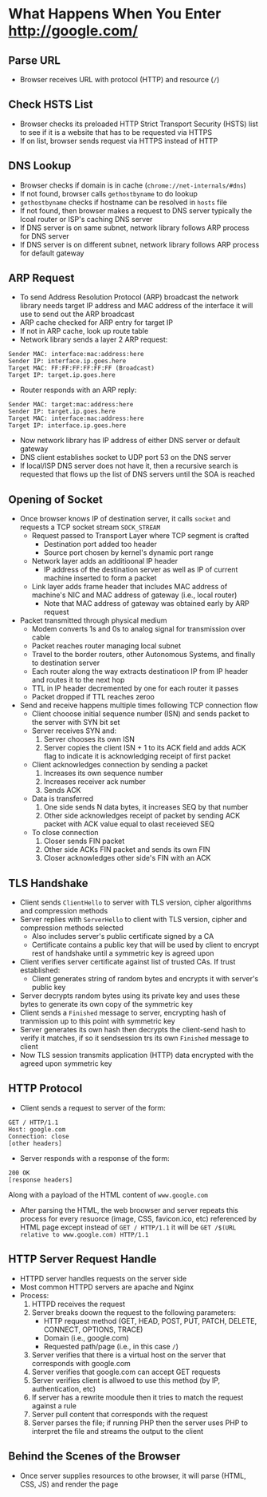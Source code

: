 # What Happens When You Enter http://google.com/

## Parse URL

- Browser receives URL with protocol (HTTP) and resource (`/`)

## Check HSTS List

- Browser checks its preloaded HTTP Strict Transport Security (HSTS) list to see if it is a website that has to be requested via HTTPS
- If on list, browser sends request via HTTPS instead of HTTP

## DNS Lookup

- Browser checks if domain is in cache (`chrome://net-internals/#dns`)
- If not found, browser calls `gethostbyname` to do lookup
- `gethostbyname` checks if hostname can be resolved in `hosts` file
- If not found, then browser makes a request to DNS server typically the lcoal router or ISP's caching DNS server
- If DNS server is on same subnet, network library follows ARP process for DNS server
- If DNS server is on different subnet, network library follows ARP process for default gateway

## ARP Request

- To send Address Resolution Protocol (ARP) broadcast the network library needs target IP address and MAC address of the interface it will use to send out the ARP broadcast
- ARP cache checked for ARP entry for target IP
- If not in ARP cache, look up route table
- Network library sends a layer 2 ARP request:
```
Sender MAC: interface:mac:address:here
Sender IP: interface.ip.goes.here
Target MAC: FF:FF:FF:FF:FF:FF (Broadcast)
Target IP: target.ip.goes.here
```
- Router responds with an ARP reply:
```
Sender MAC: target:mac:address:here
Sender IP: target.ip.goes.here
Target MAC: interface:mac:address:here
Target IP: interface.ip.goes.here
```
- Now network library has IP address of either DNS server or default gateway
- DNS client establishes socket to UDP port 53 on the DNS server
- If local/ISP DNS server does not have it, then a recursive search is requested that flows up the list of DNS servers until the SOA is reached

## Opening of Socket

- Once browser knows IP of destination server, it calls `socket` and requests a TCP socket stream `SOCK_STREAM`
    * Request passed to Transport Layer where TCP segment is crafted
        + Destination port added too header
        + Source port chosen by kernel's dynamic port range
    * Network layer adds an additioonal IP header
        + IP address of the destination server as well as IP of current machine inserted to form a packet
    * Link layer adds frame header that includes MAC address of machine's NIC and MAC address of gateway (i.e., local router)
        + Note that MAC address of gateway was obtained early by ARP request
- Packet transmitted through physical medium
    * Modem converts 1s and 0s to analog signal for transmission over cable
    * Packet reaches router managing local subnet
    * Travel to the border routers, other Autonomous Systems, and finally to destination server
    * Each router along the way extracts destinatioon IP from IP header and routes it to the next hop
    * TTL in IP header decremented by one for each router it passes
    * Packet dropped if TTL reaches zeroo
- Send and receive happens multiple times following TCP connection flow
    * Client chooose initial sequence number (ISN) and sends packet to the server with SYN bit set
    * Server receives SYN and:
        1. Server chooses its own ISN
        2. Server copies the client ISN + 1 to its ACK field and adds ACK flag to indicate it is acknowledging receipt of first packet
    * Client acknowledges connection by sending a packet
        1. Increases its own sequence number
        2. Increases receiver ack number
        3. Sends ACK
    * Data is transferred
        1. One side sends N data bytes, it increases SEQ by that number
        2. Other side acknowledges receipt of packet by sending ACK packet with ACK value equal to olast receieved SEQ
    * To close connection
        1. Closer sends FIN packet
        2. Other side ACKs FIN packet and sends its own FIN
        3. Closer acknowledges other side's FIN with an ACK

## TLS Handshake

- Client sends `ClientHello` to server with TLS version, cipher algorithms and compression methods
- Server replies with `ServerHello` to client with TLS version, cipher and compression methods selected
    * Also includes server's public certificate signed by a CA
    * Certificate contains a public key that will be used by client to encrypt rest of handshake until a symmetric key is agreed upon
- Client verifies server certificate against list of trusted CAs. If trust established:
    * Client generates string of random bytes and encrypts it with server's public key
- Server decrypts random bytes using its private key and uses these bytes to generate its own copy of the symmetric key
- Client sends a `Finished` message to server, encrypting hash of tranmission up to this point with symmetric key
- Server generates its own hash then decrypts the client-send hash to verify it matches, if so it sendsession trs its own `Finished` message to client
- Now TLS session transmits application (HTTP) data encrypted with the agreed upon symmetric key

## HTTP Protocol

- Client sends a request to server of the form:
```
GET / HTTP/1.1
Host: google.com
Connection: close
[other headers]
```
- Server responds with a response of the form:
```
200 OK
[response headers]
```
Along with a payload of the HTML content of `www.google.com`
- After parsing the HTML, the web broowser and server repeats this process for every resuorce (image, CSS, favicon.ico, etc) referenced by HTML page except instead of `GET / HTTP/1.1` it will be `GET /$(URL relative to www.google.com) HTTP/1.1`

## HTTP Server Request Handle

- HTTPD server handles requests on the server side
- Most common HTTPD servers are apache and Nginx
- Process:
    1. HTTPD receives the request
    2. Server breaks doown the request to the following parameters:
        * HTTP request method (GET, HEAD, POST, PUT, PATCH, DELETE, CONNECT, OPTIONS, TRACE)
        * Domain (i.e., google.com)
        * Requested path/page (i.e., in this case `/`)
    3. Server verifies that there is a virtual host on the server that corresponds with google.com
    4. Server verifies that google.com can accept GET requests
    5. Server verifies client is allwoed to use this method (by IP, authentication, etc)
    6. If server has a rewrite moodule then it tries to match the request against a rule
    7. Server pull content that corresponds with the request
    8. Server parses the file; if running PHP then the server uses PHP to interpret the file and streams the output to the client

## Behind the Scenes of the Browser

- Once server supplies resources to othe browser, it will parse (HTML, CSS, JS) and render the page